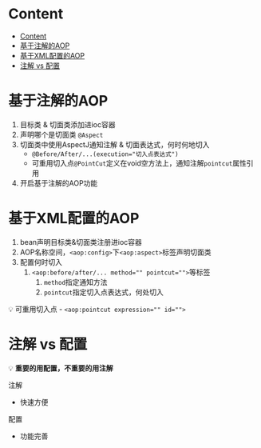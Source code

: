 # Content

* [Content](#content)
* [基于注解的AOP](#基于注解的aop)
* [基于XML配置的AOP](#基于xml配置的aop)
* [注解 vs 配置](#注解-vs-配置)

# 基于注解的AOP

1. 目标类 & 切面类添加进ioc容器
2. 声明哪个是切面类 `@Aspect`
3. 切面类中使用AspectJ通知注解 & 切面表达式，何时何地切入
   * `@Before/After/...(execution="切入点表达式")`
   * 可重用切入点`@PointCut`定义在void空方法上，通知注解`pointcut`属性引用
4. 开启基于注解的AOP功能

# 基于XML配置的AOP

1. bean声明目标类&切面类注册进ioc容器
2. AOP名称空间，`<aop:config>`下`<aop:aspect>`标签声明切面类
3. 配置何时切入
   1. `<aop:before/after/... method="" pointcut="">`等标签
      1. `method`指定通知方法
      2. `pointcut`指定切入点表达式，何处切入

:bulb: 可重用切入点 - `<aop:pointcut expression="" id="">`

# 注解 vs 配置

:bulb: **重要的用配置，不重要的用注解**

注解

* 快速方便

配置

* 功能完善

